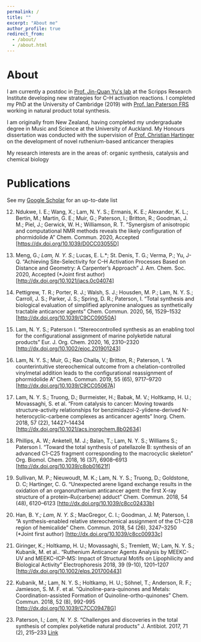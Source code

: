 ```yaml
---
permalink: /
title: ""
excerpt: "About me"
author_profile: true
redirect_from: 
  - /about/
  - /about.html
---
```

# About
I am currently a postdoc in [Prof. Jin-Quan Yu's lab](https://www.scripps.edu/yu) at the Scripps Research Institute developing new strategies for C–H activation reactions. I completed my PhD at the University of Cambridge (2019) with [Prof. Ian Paterson FRS](http://www-paterson.ch.cam.ac.uk) working in natural product total synthesis.

I am originally from New Zealand, having completed my undergraduate degree in Music and Science at the University of Auckland. My Honours dissertation was conducted with the supervision of [Prof. Christian Hartinger](https://unidirectory.auckland.ac.nz/profile/c-hartinger) on the development of novel ruthenium-based anticancer therapies

My research interests are in the areas of: organic synthesis, catalysis and chemical biology

# Publications
See my [Google Scholar](https://scholar.google.com/citations?hl=en&user=kfa0E-UAAAAJ) for an up-to-date list

  12.	Ndukwe, I. E.; Wang, X.; Lam, N. Y. S.; Ermanis, K. E.; Alexander, K. L.; Bertin, M.; Martin, G. E.; Muir, G.; Paterson, I.; Britton, R.; Goodman, J. M.; Piel, J.; Gerwick, W. H.; Williamson, R. T. “Synergism of anisotropic and computational NMR methods reveals the likely configuration of phormidolide A” Chem. Commun. 2020, Accepted [https://dx.doi.org/10.1039/D0CC03055D]

  11.	Meng, G.*; Lam, N. Y. S.*; Lucas, E. L.*; St. Denis, T. G.; Verma, P.; Yu, J-Q. “Achieving Site-Selectivity for C–H Activation Processes Based on Distance and Geometry: A Carpenter’s Approach” J. Am. Chem. Soc. 2020, Accepted (*Joint first author) [http://dx.doi.org/10.1021/jacs.0c04074]

  10.	Pettigrew, T. R.; Porter, R. J.; Walsh, S. J.; Housden, M. P.; Lam, N. Y. S.; Carroll, J. S.; Parker, J. S.; Spring, D. R.; Paterson, I. “Total synthesis and biological evaluation of simplified aplyronine analogues as synthetically tractable anticancer agents” Chem. Commun. 2020, 56, 1529–1532 [http://dx.doi.org/10.1039/C9CC09050A]

  9.	Lam, N. Y. S.; Paterson I. “Stereocontrolled synthesis as an enabling tool for the configurational assignment of marine polyketide natural products” Eur. J. Org. Chem. 2020, 16, 2310–2320 [http://dx.doi.org/10.1002/ejoc.201901243]

  8.	Lam, N. Y. S.; Muir, G.; Rao Challa, V.; Britton, R.; Paterson, I. “A counterintuitive stereochemical outcome from a chelation-controlled vinylmetal addition leads to the configurational reassignment of phormidolide A” Chem. Commun. 2019, 55 (65), 9717–9720 [http://dx.doi.org/10.1039/C9CC05067A]

  7.	Lam, N. Y. S.; Truong, D.; Burmeister, H.; Babak, M. V.; Holtkamp, H. U.; Movassaghi, S. et al. “From catalysis to cancer: Moving towards structure-activity relationships for benzimidazol-2-ylidene-derived N-heterocyclic-carbene complexes as anticancer agents” Inorg. Chem. 2018, 57 (22), 14427–14434 [http://dx.doi.org/10.1021/acs.inorgchem.8b02634]

  6.	Phillips, A. W.; Anketell, M. J.; Balan, T.; Lam, N. Y. S.; Williams S.; Paterson I. “Toward the total synthesis of patellazole B: synthesis of an advanced C1-C25 fragment corresponding to the macrocyclic skeleton” Org. Biomol. Chem. 2018, 16 (37), 6908–6913 [http://dx.doi.org/10.1039/c8ob01621f]

  5.	Sullivan, M. P.; Nieuwoudt, M. K.; Lam, N. Y. S.; Truong, D.; Goldstone, D. C; Hartinger, C. G. “Unexpected arene ligand exchange results in the oxidation of an organoruthenium anticancer agent: the first X-ray structure of a protein–Ru(carbene) adduct” Chem. Commun. 2018, 54 (48), 6120–6123 [http://dx.doi.org/10.1039/c8cc02433b] 

  4.	Han, B. Y.*; Lam, N. Y. S.*; MacGregor, C. I.; Goodman, J. M; Paterson, I. “A synthesis-enabled relative stereochemical assignment of the C1-C28 region of hemicalide” Chem. Commun. 2018, 54 (26), 3247–3250  (*Joint first author) [http://dx.doi.org/10.1039/c8cc00933c]

  3.	Giringer, K.; Holtkamp, H. U.; Movassaghi, S.; Tremlett, W.; Lam, N. Y. S.; Kubanik, M. et al.. “Ruthenium Anticancer Agents Analysis by MEEKC-UV and MEEKC–ICP-MS: Impact of Structural Motifs on Lipophilicity and Biological Activity” Electrophoresis 2018, 39 (9-10), 1201–1207 [http://dx.doi.org/10.1002/elps.201700443]

  2.	Kubanik, M.; Lam, N. Y. S.; Holtkamp, H. U.; Söhnel, T.; Anderson, R. F.; Jamieson, S. M. F. et al. “Quinoline-para-quinones and Metals: Coordination-assisted Formation of Quinoline-ortho-quinones” Chem. Commun. 2018, 52 (8), 992-995 [http://dx.doi.org/10.1039/C7CC09478G]

  1.	Paterson, I.*; Lam, N. Y. S.* “Challenges and discoveries in the total synthesis of complex polyketide natural products” 
J. Antibiot. 2017, 71 (2), 215–233 [Link](http://dx.doi.org/10.1038/ja.2017.111)
